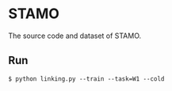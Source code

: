 # STAMO

The source code and dataset of STAMO.


## Run

```
$ python linking.py --train --task=W1 --cold
```
